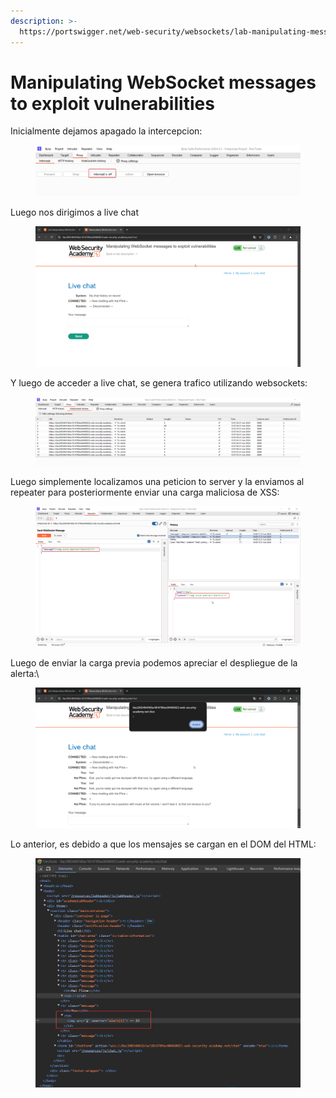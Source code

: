 ```yaml
---
description: >-
  https://portswigger.net/web-security/websockets/lab-manipulating-messages-to-exploit-vulnerabilities
---
```


# Manipulating WebSocket messages to exploit vulnerabilities

Inicialmente dejamos apagado la intercepcion:

<figure><img src="../.gitbook/assets/image (35).png" alt=""><figcaption></figcaption></figure>

Luego nos dirigimos a live chat&#x20;

<figure><img src="../.gitbook/assets/image (36).png" alt=""><figcaption></figcaption></figure>

Y luego de acceder a live chat, se genera trafico utilizando websockets:

<figure><img src="../.gitbook/assets/image (37).png" alt=""><figcaption></figcaption></figure>

Luego simplemente localizamos una peticion to server y la enviamos al repeater para posteriormente enviar una carga maliciosa de XSS:

<figure><img src="../.gitbook/assets/image (38).png" alt=""><figcaption></figcaption></figure>

Luego de enviar la carga previa podemos apreciar el despliegue de la alerta:\


<figure><img src="../.gitbook/assets/image (39).png" alt=""><figcaption></figcaption></figure>

Lo anterior, es debido a que los mensajes se cargan en el DOM del HTML:

<figure><img src="../.gitbook/assets/image (40).png" alt=""><figcaption></figcaption></figure>

